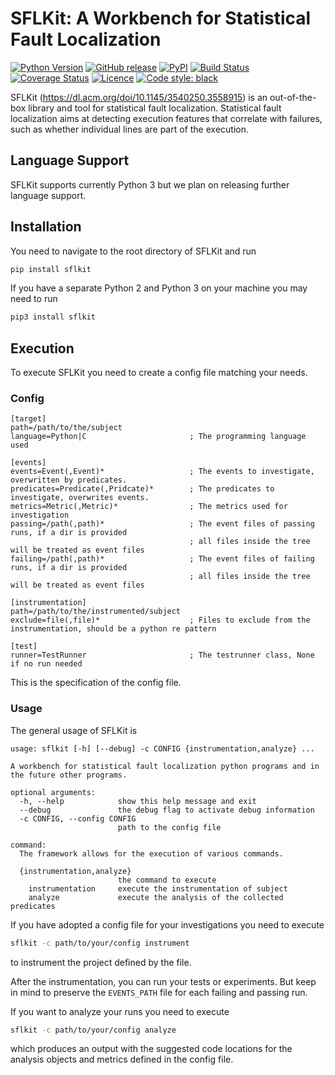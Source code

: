 # SFLKit: A Workbench for Statistical Fault Localization

[![Python Version](https://img.shields.io/pypi/pyversions/sflkit)](https://pypi.org/project/sflkit/)
[![GitHub release](https://img.shields.io/github/v/release/uds-se/sflkit)](https://github.com/uds-se/sflkit/releases)
[![PyPI](https://img.shields.io/pypi/v/sflkit)](https://pypi.org/project/sflkit/)
[![Build Status](https://img.shields.io/github/actions/workflow/status/uds-se/sflkit/test-sflkit.yml?branch=main)](https://img.shields.io/github/actions/workflow/status/uds-se/sflkit/test-sflkit.yml?branch=main)
[![Coverage Status](https://coveralls.io/repos/github/uds-se/sflkit/badge.svg?branch=main)](https://coveralls.io/github/uds-se/sflkit?branch=main)
[![Licence](https://img.shields.io/github/license/uds-se/sflkit)](https://img.shields.io/github/license/uds-se/sflkit)
[![Code style: black](https://img.shields.io/badge/code%20style-black-000000.svg)](https://github.com/psf/black)

SFLKit (https://dl.acm.org/doi/10.1145/3540250.3558915) is an out-of-the-box library and tool for statistical fault 
localization. Statistical fault localization aims at detecting execution features that correlate with failures, such as 
whether individual lines are part of the execution.

## Language Support

SFLKit supports currently Python 3 but we plan on releasing further language support.

## Installation

You need to navigate to the root directory of SFLKit and run
```sh
pip install sflkit
```
If you have a separate Python 2 and Python 3 on your machine you may need to run
```sh
pip3 install sflkit
```

## Execution

To execute SFLKit you need to create a config file matching your needs.

### Config

```ìni
[target]
path=/path/to/the/subject
language=Python|C                       ; The programming language used

[events]
events=Event(,Event)*                   ; The events to investigate, overwritten by predicates.
predicates=Predicate(,Pridcate)*        ; The predicates to investigate, overwrites events.
metrics=Metric(,Metric)*                ; The metrics used for investigation
passing=/path(,path)*                   ; The event files of passing runs, if a dir is provided
                                        ; all files inside the tree will be treated as event files
failing=/path(,path)*                   ; The event files of failing runs, if a dir is provided
                                        ; all files inside the tree will be treated as event files

[instrumentation]
path=/path/to/the/instrumented/subject
exclude=file(,file)*                    ; Files to exclude from the instrumentation, should be a python re pattern

[test]
runner=TestRunner                       ; The testrunner class, None if no run needed
```

This is the specification of the config file.

### Usage

The general usage of SFLKit is
```
usage: sflkit [-h] [--debug] -c CONFIG {instrumentation,analyze} ...

A workbench for statistical fault localization python programs and in the future other programs.

optional arguments:
  -h, --help            show this help message and exit
  --debug               the debug flag to activate debug information
  -c CONFIG, --config CONFIG
                        path to the config file

command:
  The framework allows for the execution of various commands.

  {instrumentation,analyze}
                        the command to execute
    instrumentation     execute the instrumentation of subject
    analyze             execute the analysis of the collected predicates
```

If you have adopted a config file for your investigations you need to execute
```sh
sflkit -c path/to/your/config instrument
```
to instrument the project defined by the file. 

After the instrumentation, you can run your tests or experiments. But keep in mind to preserve the `EVENTS_PATH` file 
for each failing and passing run.

If you want to analyze your runs you need to execute
```sh
sflkit -c path/to/your/config analyze
```
which produces an output with the suggested code locations for the analysis objects and metrics defined in the config 
file.
